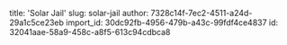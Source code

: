 title: 'Solar Jail'
slug: solar-jail
author: 7328c14f-7ec2-4511-a24d-29a1c5ce23eb
import_id: 30dc92fb-4956-479b-a43c-99fdf4ce4837
id: 32041aae-58a9-458c-a8f5-613c94cdbca8
